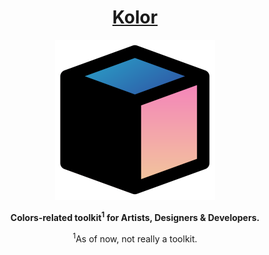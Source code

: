 <h1 align="center"> 
  <a href="https://kolor-dev.vercel.app/">
    Kolor
  </a>
</h1>

<p align="center">
  <a href="https://kolor-dev.vercel.app/">
    <img alt="Kolor" title="Kolor" src="/showcase/assets/kolor_logo_cube_4.svg"width="256">
  </a>
</p>

<p align="center">
  <b>Colors-related toolkit<sup>1</sup> for Artists, Designers & Developers.</b>
  <center><sup>1</sup>As of now, not really a toolkit.</center>
</p>



